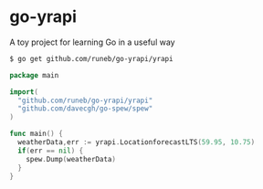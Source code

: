# go-yrapi
A toy project for learning Go in a useful way


```bash
$ go get github.com/runeb/go-yrapi/yrapi
```

```Go
package main

import(
  "github.com/runeb/go-yrapi/yrapi"
  "github.com/davecgh/go-spew/spew"
)

func main() {
  weatherData,err := yrapi.LocationforecastLTS(59.95, 10.75)
  if(err == nil) {
    spew.Dump(weatherData)
  }
}
```

